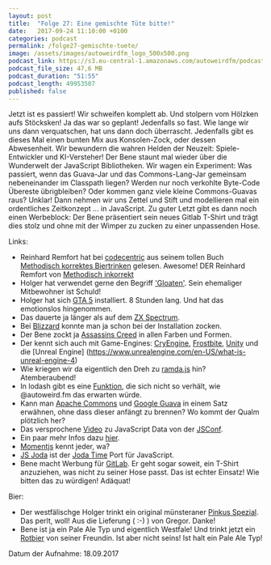 ```yaml
---
layout: post
title:  "Folge 27: Eine gemischte Tüte bitte!"
date:   2017-09-24 11:10:00 +0100
categories: podcast
permalink: /folge27-gemischte-tuete/
image: /assets/images/autoweirdfm_logo_500x500.png
podcast_link: https://s3.eu-central-1.amazonaws.com/autoweirdfm/podcasts/folge-27-gemischte-tuete.mp3
podcast_file_size: 47,6 MB
podcast_duration: "51:55"
podcast_length: 49953507
published: false
---
```

Jetzt ist es passiert! Wir schweifen komplett ab. Und stolpern vom Hölzken aufs Stöcksken! Ja das war so geplant! Jedenfalls so fast. Wie lange wir uns dann verquatschen, hat uns dann doch überrascht. Jedenfalls gibt es dieses Mal einen bunten Mix aus Konsolen-Zock, oder dessen Abwesenheit. Wir bewundern die wahren Helden der Neuzeit: Spiele-Entwickler und KI-Versteher! Der Bene staunt mal wieder über die Wunderwelt der JavaScript Bibliotheken. Wir wagen ein Experiment: Was passiert, wenn das Guava-Jar und das Commons-Lang-Jar gemeinsam nebeneinander im Classpath liegen? Werden nur noch verkohlte Byte-Code Übereste übrigbleiben? Oder kommen ganz viele kleine Commons-Guavas raus? Unklar! Dann nehmen wir uns Zettel und Stift und modellieren mal ein ordentliches Zeitkonzept ... in JavaScript.
Zu guter Letzt gibt es dann noch einen Werbeblock: Der Bene präsentiert sein neues Gitlab T-Shirt und trägt dies stolz und ohne mit der Wimper zu zucken zu einer unpassenden Hose.

Links:

- Reinhard Remfort hat bei [codecentric](https://www.codecentric.de/2017/08/02/lesung-methodisch-korrektes-biertrinken-reinhard-remfort/) aus seinem tollen Buch [Methodisch korrektes Biertrinken](http://www.ullstein-buchverlage.de/nc/buch/details/methodisch-korrektes-biertrinken-9783548375878.html) gelesen. Awesome! DER Reinhard Remfort von [Methodisch inkorrekt](http://minkorrekt.de/)
- Holger hat verwendet gerne den Begriff ['Gloaten'](https://www.dict.cc/englisch-deutsch/to+gloat+over+sth.html). Sein ehemaliger Mitbewohner ist Schuld!
- Holger hat sich [GTA 5](http://www.gamepro.de/playstation/spiele/ps4/grand-theft-auto-5/51212.html) installiert. 8 Stunden lang. Und hat das emotionslos hingenommen.
- Das dauerte ja länger als auf dem [ZX Spectrum](https://de.wikipedia.org/wiki/Sinclair_ZX_Spectrum).
- Bei [Blizzard](http://eu.blizzard.com/de-de/) konnte man ja schon bei der Installation zocken.
- Der Bene zockt ja [Assassins Creed](https://assassinscreed.ubisoft.com/game/de-de/home/) in allen Farben und Formen.
- Der kennt sich auch mit Game-Engines: [CryEngine](https://www.cryengine.com/), [Frostbite](https://de.wikipedia.org/wiki/Frostbite-Engine), [Unity](https://unity3d.com/de) und die [Unreal Engine] (https://www.unrealengine.com/en-US/what-is-unreal-engine-4)
- Wie kriegen wir da eigentlich den Dreh zu [ramda.js](http://ramdajs.com/) hin? Atemberaubend!
- In lodash gibt es eine [Funktion](https://lodash.com/docs/4.17.4#get), die sich nicht so verhält, wie @autoweird.fm das erwarten würde.
- Kann man [Apache Commons](https://commons.apache.org/) und [Google Guava](https://github.com/google/guava) in einem Satz erwähnen, ohne dass dieser anfängt zu brennen? Wo kommt der Qualm plötzlich her?
- Das versprochene [Video](https://www.youtube.com/watch?v=aVuor-VAWTI&list=PL37ZVnwpeshFmAPr65sU2O5WMs7_CGjs_&index=15) zu JavaScript Data von der [JSConf]( https://2017.jsconf.eu/).
- Ein paar mehr Infos dazu [hier](https://maggiepint.com/2017/04/11/fixing-javascript-date-web-compatibility-and-reality/).
- [Momentjs](https://momentjs.com/) kennt jeder, wa?
- [JS Joda](https://github.com/js-joda) ist der [Joda Time](http://www.joda.org/joda-time/) Port für JavaScript.
- Bene macht Werbung für [GitLab](https://about.gitlab.com/). Er geht sogar soweit, ein T-Shirt anzuziehen, was nicht zu seiner Hose passt. Das ist echter Einsatz! Wie bitten das zu würdigen! Adäquat!
 
Bier:

- Der westfälischge Holger trinkt ein original münsteraner [Pinkus Spezial](https://untappd.com/b/brauerei-pinkus-muller-pinkus-special/41509). Das perlt, woll! Aus die Lieferung ( :-) ) von Gregor. Danke!
- Bene ist ja ein Pale Ale Typ und eigentlich Westfale! Und trinkt jetzt ein [Rotbier](https://untappd.com/b/bierfabrik-rotbier/584645) von seiner Freundin. Ist aber nicht seins! Ist halt ein Pale Ale Typ!

Datum der Aufnahme: 18.09.2017